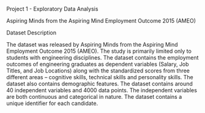 Project 1 - Exploratory Data Analysis

Aspiring Minds from the Aspiring Mind Employment Outcome 2015 (AMEO)

Dataset Description

The dataset was released by Aspiring Minds from the Aspiring Mind Employment Outcome 2015 (AMEO). The study is primarily limited only to 
students with engineering disciplines. The dataset contains the employment outcomes of engineering graduates as dependent variables 
(Salary, Job Titles, and Job Locations) along with the standardized scores from three different areas – cognitive skills, technical skills and personality skills. The dataset also contains demographic features. The dataset contains around 40 independent variables and 4000 data 
points. The independent variables are both continuous and categorical in nature. The dataset contains a unique identifier for each candidate.
